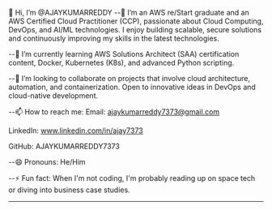 👋 Hi, I’m @AJAYKUMARREDDY
--👀 I’m an AWS re/Start graduate and an AWS Certified Cloud Practitioner (CCP), passionate about Cloud Computing, DevOps, and AI/ML technologies. I enjoy building scalable, secure solutions and continuously improving my skills in the latest technologies.


--🌱 I’m currently learning AWS Solutions Architect (SAA) certification content, Docker, Kubernetes (K8s), and advanced Python scripting.


--💞️ I’m looking to collaborate on projects that involve cloud architecture, automation, and containerization. Open to innovative ideas in DevOps and cloud-native development.


--📫 How to reach me:
   Email: ajaykumarreddy7373@gmail.com

   
  LinkedIn: www.linkedin.com/in/ajay7373

  
 
  GitHub: AJAYKUMARREDDY7373


--😄 Pronouns: He/Him


--⚡ Fun fact: When I'm not coding, I'm probably reading up on space tech or diving into business case studies.

---

<!---
AJAYKUMARREDDY7373/AJAYKUMARREDDY7373 is a ✨ special ✨ repository because its `README.md` (this file) appears on your GitHub profile.
You can click the Preview link to take a look at your changes.
--->
